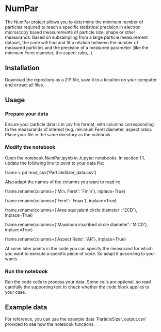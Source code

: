 # NumPar

The NumPar project allows you to determine the minimum number of particles required to reach a specific statistical precision in electron microscopy based measurements of particle size, shape or other measurands. Based on subsampling from a large particle measurement dataset, the code will find and fit a relation between the number of measured particles and the precision of a measured parameter (like the minimum Feret diameter, the aspect ratio,..).

## Installation

Download the repository as a ZIP file, save it to a location on your computer and extract all files.

## Usage

### Prepare your data
Ensure your particle data is in csv file format, with columns corresponding to the measurands of interest (e.g. minimum Feret diameter, aspect ratio). Place your file in the same directory as the notebook. 

### Modify the notebook
Open the notebook NumPar.ipynb in Jupyter notebooks.
In section 1.1, update the following line to point to your data file:

  frame = pd.read_csv('ParticleSizer_data.csv')

Also adapt the names of the columns you want to read in:

  frame.rename(columns={'Min. Feret': 'Fmin'}, inplace=True)
  
  frame.rename(columns={'Feret': 'Fmax'}, inplace=True)
  
  frame.rename(columns={'Area equivalent circle diameter': 'ECD'}, inplace=True)
  
  frame.rename(columns={'Maximum inscribed circle diameter': 'MICD'}, inplace=True)
  
  frame.rename(columns={'Aspect Ratio': 'AR'}, inplace=True)

At some later points in the code you can specify the measurand for which you want to execute a specific piece of code. So adapt it according to your wants.

### Run the notebook

Run the code cells to process your data. Some cells are optional, so read carefully the supporting text to check whether the code block applies to your case.

## Example data

For reference, you can use the example data 'ParticleSizer_output.csv' provided to see how the notebook functions.

##
